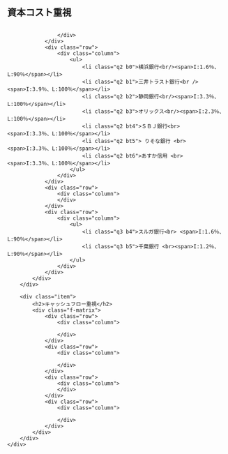 <html lang="en">
<head>
    <meta charset="UTF-8">
    <meta name="viewport" content="width=device-width, initial-scale=1.0">
    <title>Financial f-matrix</title>
    <link rel="stylesheet" href="style.css">
    <link rel="stylesheet" href="matrix.css">
</head>
<body>
<main class="financial">
    <!-- <div class="bnk-name">
        <ul>
            <li>ＳＢＪ銀行<br> <span>I:3.3％、L:100％</span></li>
            <li>りそな銀行 <br><span>I:3.3％、L:100％</span></li>
            <li>あすか信用 <br><span>I:3.3％、L:100％</span></li>
        </ul>
    </div> -->
    <div class="chart">
        <div class="item">
            <h2>資本コスト重視</h2>
            <div class="f-matrix">
                <div class="row">
                    <div class="column">
            
                    </div>
                </div>
                <div class="row">
                    <div class="column">
                        <ul>
                            <li class="q2 b0">横浜銀行<br/><span>I:1.6％、L:90％</span></li>
                            <li class="q2 b1">三井トラスト銀行<br /><span>I:3.9％、L:100％</span></li>
                            <li class="q2 b2">静岡銀行<br/><span>I:3.3％、L:100％</span></li>
                            <li class="q2 b3">オリックス<br/><span>I:2.3％、L:100％</span></li>
                            <li class="q2 bt4">ＳＢＪ銀行<br> <span>I:3.3％、L:100％</span></li>
                            <li class="q2 bt5"> りそな銀行 <br><span>I:3.3％、L:100％</span></li>
                            <li class="q2 bt6">あすか信用 <br><span>I:3.3％、L:100％</span></li>
                        </ul>
                    </div>
                </div>
                <div class="row">
                    <div class="column">
                    </div>
                </div>
                <div class="row">
                    <div class="column">
                        <ul>
                            <li class="q3 b4">スルガ銀行<br> <span>I:1.6％、L:90％</span></li>
                            <li class="q3 b5">千葉銀行 <br><span>I:1.2％、L:90％</span></li>
                        </ul>
                    </div>
                </div>
            </div>
        </div>

        <div class="item">
            <h2>キャッシュフロー重視</h2>
            <div class="f-matrix">
                <div class="row">
                    <div class="column">
        
                    </div>
                </div>
                <div class="row">
                    <div class="column">
                         
                    </div>
                </div>
                <div class="row">
                    <div class="column">
                    </div>
                </div>
                <div class="row">
                    <div class="column">
                       
                    </div>
                </div>
            </div>
        </div> 
    </div>
</main>
    





<!-- Matrix -->
<!-- <section class="matrix">
    <div class="m-wrapper">
        <div class="item">
            <h2>資本コスト重視</h2>
            <div class="quater">
                <div class="q-list">    
                </div>
                <div class="q-list">
                    <div class="q-list-wrapper">
                        <ul class="q1">
                            <li class="q li1">横浜銀行<br /><span>I:1.6％、L:90％</span></li>
                            <li class="q li2">三井トラスト銀行<br /><span>I:3.9％、L:100％</span></li>
                            <li class="q li3">静岡銀行<br /><span>I:3.3％、L:100％</span></li>
                            <li class="q li4">オリックス<br /><span>I:2.3％、L:100％</span></li>
                        </ul>
                    </div>
                </div>
                <div class="q-list">
                    
                </div>
                <div class="q-list-wrapper">
                    <ul class="q2">
                        <li class="q li1">静岡銀行<br /><span>I:3.3％、L:100％</span></li>
                        <li class="q li2">オリックス<br /><span> I:2.3％、L:100％</span></li>
                    </ul>
                </div>
            </div>
        </div>
        <div class="item">
            <h2>資本コスト重視</h2>
            <div class="quater">
                <div class="q-list">
                   
                </div>
                <div class="q-list">
                    
                </div>
                <div class="q-list">
                    
                </div>
                <div class="q-list">
                   
                </div>
            </div>
        </div>
    </div>
</section> -->


</body>
</html>
